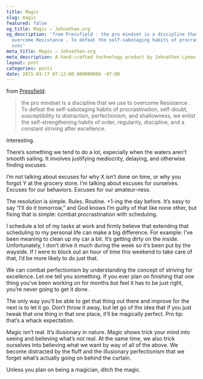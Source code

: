 ```yaml
---
title: Magic
slug: magic
featured: false
og_title: Magic – Johnathan.org
og_description: 'from Pressfield : the pro mindset is a discipline that we use to
  overcome Resistance . To defeat the self-sabotaging habits of procrastination, self-doubt,
  susc'
meta_title: Magic – Johnathan.org
meta_description: A hand-crafted technology product by Johnathan Lyman
layout: post
categories: posts
date: 2015-03-17 07:12:00.000000000 -07:00
---
```


from [Pressfield](http://www.amazon.com/gp/product/B0087TUM54/ref=as_li_tl?ie=UTF8&camp=1789&creative=390957&creativeASIN=B0087TUM54&linkCode=as2&tag=johnatlymanco-20&linkId=BURAGZCYG4C3ERC5):

> the pro mindset is a discipline that we use to overcome Resistance . To defeat the self-sabotaging habits of procrastination, self-doubt, susceptibility to distraction, perfectionism, and shallowness, we enlist the self-strengthening habits of order, regularity, discipline, and a constant striving after excellence.

Interesting.

There’s something we tend to do a lot, especially when the waters aren’t smooth sailing. It involves justifying mediocrity, delaying, and otherwise finding excuses.

I’m not talking about excuses for why X isn’t done on time, or why you forgot Y at the grocery store. I’m talking about excuses for ourselves. Excuses for our behaviors. Excuses for our amateur-ness.

The resolution is simple. Rules. Routine. +1-ing the day before. It’s easy to say “I’ll do it tomorrow,” and God knows I’m guilty of that like none other, but fixing that is simple: combat procrastination with scheduling.

I schedule a lot of my tasks at work and firmly believe that extending that scheduling to my personal life can make a big difference. For example: I’ve been meaning to clean up my car a bit. It’s getting dirty on the inside. Unfortunately, I don’t drive it much during the week so it’s been put by the wayside. If I were to block out an hour of time this weekend to take care of that, I’d be more likely to do just that.

We can combat perfectionism by understanding the concept of striving for excellence. Let me tell you something. If you ever plan on finishing that one thing you’ve been working on for months but feel it has to be just right, you’re never going to get it done.

The only way you’ll be able to get that thing out there and improve for the next is to let it go. Don’t throw it away, but let go of the idea that if you just tweak that one thing in that one place, it’ll be magically perfect. Pro tip: that’s a whack expectation.

Magic isn’t real. It’s illusionary in nature. Magic shows trick your mind into seeing and believing what’s not real. At the same time, we also trick ourselves into believing what we want by way of all of the above. We become distracted by the fluff and the illusionary perfectionism that we forget what’s actually going on behind the curtain.

Unless you plan on being a magician, ditch the magic.

